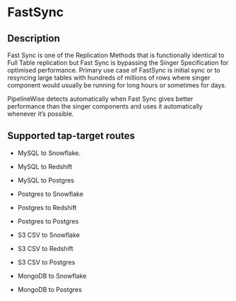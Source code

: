 # FastSync

## Description

Fast Sync is one of the Replication Methods that is functionally identical to Full Table
replication but Fast Sync is bypassing the Singer Specification for optimised performance.
Primary use case of FastSync is initial sync or to resyncing large tables with hundreds of
millions of rows where singer component would usually be running for long hours or sometimes
for days.

PipelineWise detects automatically when Fast Sync gives better performance than the singer
components and uses it automatically whenever it’s possible.

## Supported tap-target routes

* MySQL to Snowflake.
* MySQL to Redshift
* MySQL to Postgres

* Postgres to Snowflake
* Postgres to Redshift
* Postgres to Postgres

* S3 CSV to Snowflake
* S3 CSV to Redshift
* S3 CSV to Postgres

* MongoDB to Snowflake
* MongoDB to Postgres
